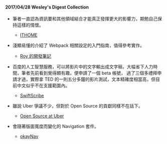 #### 2017/04/28 Wesley's Digest Collection

- 筆者一直認為資訊要和其他領域結合才能真正發揮更大的影響力，期勉自己保持這樣的情懷。
  - [ITHOME](http://www.ithome.com.tw/article/93186)
  
- 淺顯易懂的介紹了 Webpack 相關設定的入門指南，值得參考實作。
  - [Roy 的開發筆記](https://roy-huang.com/category/webpack/)
  
- 百度的人工智慧服務，可以將影片中的文字輸出成文字稿，大幅省下人力時間，筆者先前看到覺得頗有趣，便申請了一個 beta 帳號，
  過了三個多禮拜申請才過，實際拿 TED 的一則五分多鐘的影片測試，文本精確度相當高，但目前中文似乎不在支援範圍內。
  - [SwiftScribe](http://swiftscribe.ai/)
  
- 雖說 Uber 爭議不少，但對於 Open Source 的貢獻同樣不在話下。
  - [Open Source at Uber](https://uber.github.io/)
  
- 會隨著版面寬度而變化的 Navigation 套件。
  - [okayNav](https://github.com/VPenkov/okayNav)